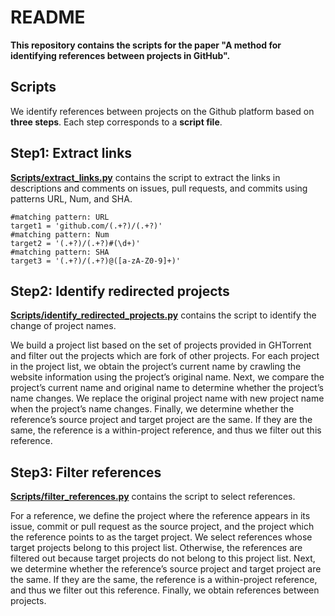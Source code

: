 # README

**This repository contains the scripts for the paper "A method for identifying references between projects in GitHub".**

## Scripts

We identify references between projects on the Github platform based on  **three steps**. Each step corresponds to a **script file**.


## Step1: Extract links

**[Scripts/extract_links.py](https://github.com/IREL-OSS/SCP2022/blob/main/Scripts/extract_links.py)** contains the script to extract the links in descriptions and comments on issues, pull requests, and commits using patterns URL, Num, and SHA.

    #matching pattern: URL
    target1 = 'github.com/(.+?)/(.+?)'
    #matching pattern: Num
    target2 = '(.+?)/(.+?)#(\d+)'
    #matching pattern: SHA
    target3 = '(.+?)/(.+?)@([a-zA-Z0-9]+)'  

## Step2: Identify redirected projects

**[Scripts/identify_redirected_projects.py](https://github.com/IREL-OSS/SCP2022/blob/main/Scripts/identify_redirected_projects.py)** contains the script to identify the change of project names.

We build a project list based on the set of projects provided in GHTorrent and filter out the projects which are fork of other projects. For each project in the project list, we obtain the project’s current name by crawling the website information using the project’s original name. Next, we compare the project’s current name and original name to determine whether the project’s name changes. We replace the original project name with new project name when the project’s name changes. Finally, we determine whether the reference’s source project and target project are the same. If they are the same, the reference is a within-project reference, and thus we filter out this reference.

## Step3: Filter references

**[Scripts/filter_references.py](https://github.com/IREL-OSS/SCP2022/blob/main/Scripts/filter_references.py)** contains the script to select references.

For a reference, we define the project where the reference appears in its issue, commit or pull request as the source project, and the project which the reference points to as the target project. We select references whose target projects belong to this project list. Otherwise, the references are filtered out because target projects do not belong to this project list. Next, we determine whether the reference’s source project and target project are the same. If they are the same, the reference is a within-project reference, and thus we filter out this reference. Finally, we obtain references between projects.
